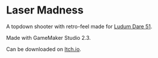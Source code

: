 # Laser Madness

A topdown shooter with retro-feel made for [Ludum Dare 51](https://ldjam.com/).

Made with GameMaker Studio 2.3.

Can be downloaded on [Itch.io](https://jonasmg.itch.io/laser-madness).
